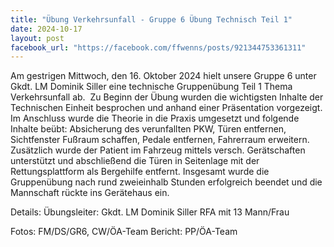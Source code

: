 ```yaml
---
title: "Übung Verkehrsunfall - Gruppe 6 Übung Technisch Teil 1"
date: 2024-10-17
layout: post
facebook_url: "https://facebook.com/ffwenns/posts/921344753361311"
---
```


Am gestrigen Mittwoch, den 16. Oktober 2024 hielt unsere Gruppe 6 unter Gkdt. LM Dominik Siller eine technische Gruppenübung Teil 1 Thema Verkehrsunfall ab. ️
Zu Beginn der Übung wurden die wichtigsten Inhalte der Technischen Einheit besprochen und anhand einer Präsentation vorgezeigt. Im Anschluss wurde die Theorie in die Praxis umgesetzt und folgende Inhalte beübt: Absicherung des verunfallten ⁠PKW, ⁠Türen entfernen, Sichtfenster Fußraum schaffen, ⁠Pedale entfernen, ⁠Fahrerraum erweitern. Zusätzlich wurde der Patient im Fahrzeug mittels versch. Gerätschaften unterstützt und abschließend die Türen in Seitenlage mit der Rettungsplattform als Bergehilfe entfernt. Insgesamt wurde die Gruppenübung nach rund zweieinhalb Stunden erfolgreich beendet und die Mannschaft rückte ins Gerätehaus ein. 

Details:
Übungsleiter: Gkdt. LM Dominik Siller 
RFA mit 13 Mann/Frau 

Fotos: FM/DS/GR6, CW/ÖA-Team
Bericht: PP/ÖA-Team